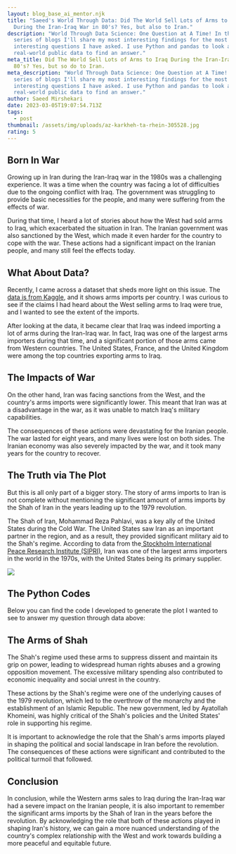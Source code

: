 ```yaml
---
layout: blog_base_ai_mentor.njk
title: "Saeed's World Through Data: Did The World Sell Lots of Arms to Iraq
  During the Iran-Iraq War in 80's? Yes, but also to Iran."
description: "World Through Data Science: One Question at A Time! In these
  series of blogs I'll share my most interesting findings for the most
  interesting questions I have asked. I use Python and pandas to look at
  real-world public data to find an answer."
meta_title: Did The World Sell Lots of Arms to Iraq During the Iran-Iraq War in
  80's? Yes, but so do to Iran.
meta_description: "World Through Data Science: One Question at A Time! In these
  series of blogs I'll share my most interesting findings for the most
  interesting questions I have asked. I use Python and pandas to look at
  real-world public data to find an answer."
author: Saeed Mirshekari
date: 2023-03-05T19:07:54.713Z
tags:
  - post
thumbnail: /assets/img/uploads/az-karkheh-ta-rhein-305528.jpg
rating: 5
---
```

## Born In War

Growing up in Iran during the Iran-Iraq war in the 1980s was a challenging experience. It was a time when the country was facing a lot of difficulties due to the ongoing conflict with Iraq. The government was struggling to provide basic necessities for the people, and many were suffering from the effects of war.

During that time, I heard a lot of stories about how the West had sold arms to Iraq, which exacerbated the situation in Iran. The Iranian government was also sanctioned by the West, which made it even harder for the country to cope with the war. These actions had a significant impact on the Iranian people, and many still feel the effects today.

## What About Data?

Recently, I came across a dataset that sheds more light on this issue. The [data is from Kaggle](https://www.kaggle.com/datasets/justin2028/arms-imports-per-country), and it shows arms imports per country. I was curious to see if the claims I had heard about the West selling arms to Iraq were true, and I wanted to see the extent of the imports.

After looking at the data, it became clear that Iraq was indeed importing a lot of arms during the Iran-Iraq war. In fact, Iraq was one of the largest arms importers during that time, and a significant portion of those arms came from Western countries. The United States, France, and the United Kingdom were among the top countries exporting arms to Iraq.

## The Impacts of War

On the other hand, Iran was facing sanctions from the West, and the country's arms imports were significantly lower. This meant that Iran was at a disadvantage in the war, as it was unable to match Iraq's military capabilities.

The consequences of these actions were devastating for the Iranian people. The war lasted for eight years, and many lives were lost on both sides. The Iranian economy was also severely impacted by the war, and it took many years for the country to recover.

## The Truth via The Plot

But this is all only part of a bigger story. The story of arms imports to Iran is not complete without mentioning the significant amount of arms imports by the Shah of Iran in the years leading up to the 1979 revolution. 

The Shah of Iran, Mohammad Reza Pahlavi, was a key ally of the United States during the Cold War. The United States saw Iran as an important partner in the region, and as a result, they provided significant military aid to the Shah's regime. According to data from the[ Stockholm International Peace Research Institute (SIPRI)](https://www.sipri.org/), Iran was one of the largest arms importers in the world in the 1970s, with the United States being its primary supplier.

![](/assets/img/uploads/iran_iraq_arm_import.png)

## The Python Codes

Below you can find the code I developed to generate the plot I wanted to see to answer my question through data above:

<script src="https://gist.github.com/smirs/8cc613b4c93f4e6bfe8a85bc1d258cfc.js"></script>

## The Arms of Shah

The Shah's regime used these arms to suppress dissent and maintain its grip on power, leading to widespread human rights abuses and a growing opposition movement. The excessive military spending also contributed to economic inequality and social unrest in the country.

These actions by the Shah's regime were one of the underlying causes of the 1979 revolution, which led to the overthrow of the monarchy and the establishment of an Islamic Republic. The new government, led by Ayatollah Khomeini, was highly critical of the Shah's policies and the United States' role in supporting his regime.

It is important to acknowledge the role that the Shah's arms imports played in shaping the political and social landscape in Iran before the revolution. The consequences of these actions were significant and contributed to the political turmoil that followed.

## Conclusion

In conclusion, while the Western arms sales to Iraq during the Iran-Iraq war had a severe impact on the Iranian people, it is also important to remember the significant arms imports by the Shah of Iran in the years before the revolution. By acknowledging the role that both of these actions played in shaping Iran's history, we can gain a more nuanced understanding of the country's complex relationship with the West and work towards building a more peaceful and equitable future.